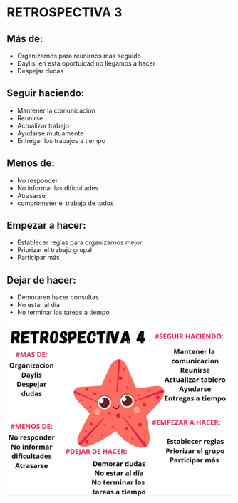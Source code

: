 # RETROSPECTIVA 3

## Más de:
- Organizarnos
para reunirnos mas seguido
- Daylis, en esta oportuidad
no llegamos a hacer
- Despejar dudas

## Seguir haciendo:
- Mantener la comunicacion
- Reunirse
- Actualizar trabajo
- Ayudarse mutuamente
- Entregar los trabajos a tiempo

## Menos de:
- No responder
- No informar las dificultades
- Atrasarse
- comprometer el trabajo de todos

## Empezar a hacer:
- Establecer reglas para 
organizarnos mejor
- Priorizar el trabajo grupal
- Participar más

## Dejar de hacer:
- Demoraren hacer consultas
- No estar al dia
- No terminar las 
tareas a tiempo




![estrellaRetro-4.jpg](/retrospective/estrellaRetro-4.jpg)
